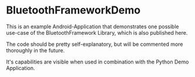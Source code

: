 # BluetoothFrameworkDemo #

This is an example Android-Application that demonstrates one possible use-case of the BluetoothFramework Library, which is also published here. 

The code should be pretty self-explanatory, but will be commented more thoroughly in the future. 

It's capabilities are visible when used in combination with the Python Demo Application.
